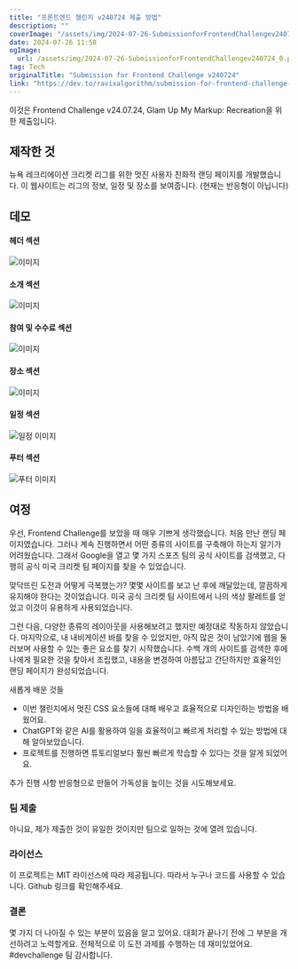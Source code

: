 ```yaml
---
title: "프론트엔드 챌린지 v240724 제출 방법"
description: ""
coverImage: "/assets/img/2024-07-26-SubmissionforFrontendChallengev240724_0.png"
date: 2024-07-26 11:58
ogImage: 
  url: /assets/img/2024-07-26-SubmissionforFrontendChallengev240724_0.png
tag: Tech
originalTitle: "Submission for Frontend Challenge v240724"
link: "https://dev.to/ravixalgorithm/submission-for-frontend-challenge-v240724-2ej1"
---
```



이것은 Frontend Challenge v24.07.24, Glam Up My Markup: Recreation을 위한 제출입니다.

## 제작한 것

뉴욕 레크리에이션 크리켓 리그를 위한 멋진 사용자 친화적 랜딩 페이지를 개발했습니다. 이 웹사이트는 리그의 정보, 일정 및 장소를 보여줍니다.
(현재는 반응형이 아닙니다)

## 데모

<div class="content-ad"></div>

#### 헤더 섹션

![이미지](/assets/img/2024-07-26-SubmissionforFrontendChallengev240724_0.png)

#### 소개 섹션

![이미지](/assets/img/2024-07-26-SubmissionforFrontendChallengev240724_1.png)

<div class="content-ad"></div>

#### 참여 및 수수료 섹션

![이미지](/assets/img/2024-07-26-SubmissionforFrontendChallengev240724_2.png)

#### 장소 섹션

![이미지](/assets/img/2024-07-26-SubmissionforFrontendChallengev240724_3.png)

<div class="content-ad"></div>

#### 일정 섹션

![일정 이미지](/assets/img/2024-07-26-SubmissionforFrontendChallengev240724_4.png)

#### 푸터 섹션

![푸터 이미지](/assets/img/2024-07-26-SubmissionforFrontendChallengev240724_5.png)

<div class="content-ad"></div>

## 여정

우선, Frontend Challenge를 보았을 때 매우 기쁘게 생각했습니다. 처음 만난 랜딩 페이지였습니다. 그러나 계속 진행하면서 어떤 종류의 사이트를 구축해야 하는지 알기가 어려웠습니다. 그래서 Google을 열고 몇 가지 스포츠 팀의 공식 사이트를 검색했고, 다행히 공식 미국 크리켓 팀 페이지를 찾을 수 있었습니다.

맞닥뜨린 도전과 어떻게 극복했는가?
몇몇 사이트를 보고 난 후에 깨달았는데, 깔끔하게 유지해야 한다는 것이었습니다. 미국 공식 크리켓 팀 사이트에서 나의 색상 팔레트를 얻었고 이것이 유용하게 사용되었습니다.

그런 다음, 다양한 종류의 레이아웃을 사용해보려고 했지만 예정대로 작동하지 않았습니다. 마지막으로, 내 내비게이션 바를 찾을 수 있었지만, 아직 많은 것이 남았기에 웹을 둘러보며 사용할 수 있는 좋은 요소를 찾기 시작했습니다. 수백 개의 사이트를 검색한 후에 나에게 필요한 것을 찾아서 조립했고, 내용을 변경하여 아름답고 간단하지만 효율적인 랜딩 페이지가 완성되었습니다.

<div class="content-ad"></div>

새롭게 배운 것들

- 이번 챌린지에서 멋진 CSS 요소들에 대해 배우고 효율적으로 디자인하는 방법을 배웠어요.
- ChatGPT와 같은 AI를 활용하여 일을 효율적이고 빠르게 처리할 수 있는 방법에 대해 알아보았습니다.
- 프로젝트를 진행하면 튜토리얼보다 훨씬 빠르게 학습할 수 있다는 것을 알게 되었어요.

추가 진행 사항
반응형으로 만들어 가독성을 높이는 것을 시도해보세요.

### 팀 제출

<div class="content-ad"></div>

아니요, 제가 제출한 것이 유일한 것이지만 팀으로 일하는 것에 열려 있습니다.

### 라이선스

이 프로젝트는 MIT 라이선스에 따라 제공됩니다. 따라서 누구나 코드를 사용할 수 있습니다. Github 링크를 확인해주세요.

### 결론

<div class="content-ad"></div>

몇 가지 더 나아질 수 있는 부분이 있음을 알고 있어요. 대회가 끝나기 전에 그 부분을 개선하려고 노력할게요. 전체적으로 이 도전 과제를 수행하는 데 재미있었어요. 
#devchallenge 팀 감사합니다.